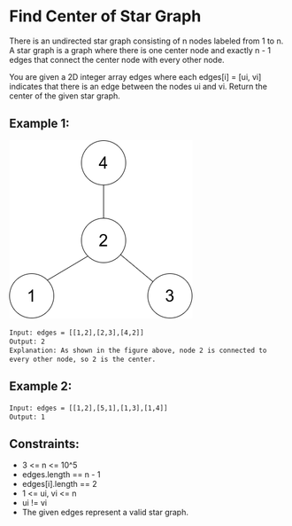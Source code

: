 # Find Center of Star Graph

There is an undirected star graph consisting of n nodes labeled from 1 to n. A star graph is a graph where there is one center node and exactly n - 1 edges that connect the center node with every other node.

You are given a 2D integer array edges where each edges[i] = [ui, vi] indicates that there is an edge between the nodes ui and vi. Return the center of the given star graph.

## Example 1:

![Example 1](./images/ex1.png)

```
Input: edges = [[1,2],[2,3],[4,2]]
Output: 2
Explanation: As shown in the figure above, node 2 is connected to every other node, so 2 is the center.
```

## Example 2:

```
Input: edges = [[1,2],[5,1],[1,3],[1,4]]
Output: 1
```

## Constraints:

- 3 <= n <= 10^5
- edges.length == n - 1
- edges[i].length == 2
- 1 <= ui, vi <= n
- ui != vi
- The given edges represent a valid star graph.
